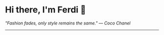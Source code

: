 <h1>Hi there, I'm Ferdi 👋</h1>

<p><em>
  "Fashion fades, only style remains the same." — Coco Chanel
</em></p>

---
